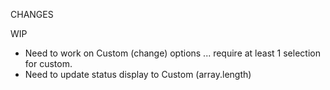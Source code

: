 CHANGES

WIP
- Need to work on Custom (change) options ... require at least 1 selection for custom.
- Need to update status display to Custom (array.length)
